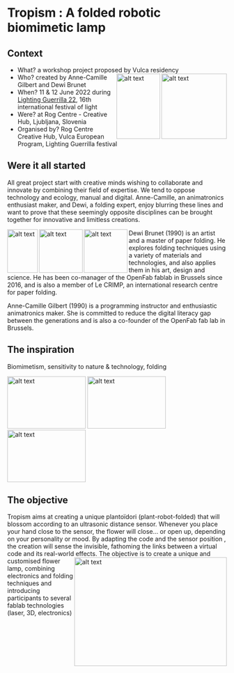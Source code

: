 # Tropism : A folded robotic biomimetic lamp 

## Context

- What?  a workshop project proposed by Vulca residency <img align="right" img src="https://user-images.githubusercontent.com/25649502/126064205-7574dc65-2f37-4fe0-92c9-b13df8bc733a.png" alt="alt text" width="150" height="150"> <img align="right" img src="https://user-images.githubusercontent.com/25649502/137733747-1d26cf5b-d9ea-4fc0-8e6d-80dd8700f3ce.jpg" alt="alt text" width="100" height="150">                 
- Who? created by Anne-Camille Gilbert and Dewi Brunet        
- When? 11 & 12 June 2022 during [Lighting Guerrilla 22](http://www.svetlobnagverila.net/en/team-members/plantoidori-robotic-origami-light/), 16th international festival of light        
- Were? at Rog Centre - Creative Hub, Ljubljana, Slovenia  
- Organised by? Rog Centre Creative Hub, Vulca European Program, Lighting Guerrilla festival
              
## Were it all started
All great project start with creative minds wishing to collaborate and innovate by combining their field of expertise. We tend to oppose technology and ecology, manual and digital. Anne-Camille, an animatronics enthusiast maker, and Dewi, a folding expert, enjoy blurring these lines and want to prove that these seemingly opposite disciplines can be brought together for innovative and limitless creations.
                
<img align="left" img src="https://user-images.githubusercontent.com/25649502/126034633-73874208-8fb1-4b56-b159-06c3d1f27581.jpg" alt="alt text" width="70" height="100"> 
<img align="left" img src="https://user-images.githubusercontent.com/25649502/126034620-c501a46c-a918-49c5-a3f6-5b40b10ddbfd.jpg" alt="alt text" width="100" height="100"> <img align="left" img src="https://user-images.githubusercontent.com/25649502/137461934-bd2a98cd-4307-4c59-a43a-e86a7808760a.jpg" alt="alt text" width="100" height="100">  
            
Dewi Brunet (1990) is an artist and a master of paper folding. He explores folding techniques using a variety of materials and technologies, and also applies them in his art, design and science. He has been co-manager of the OpenFab fablab in Brussels since 2016, and is also a member of Le CRIMP, an international research centre for paper folding.

Anne-Camille Gilbert (1990) is a programming instructor and enthusiastic animatronics maker. She is committed to reduce the digital literacy gap between the generations and is also a co-founder of the OpenFab fab lab in Brussels.

     

## The inspiration
Biomimetism, sensitivity to nature & technology, folding 

<img src="https://user-images.githubusercontent.com/25649502/126034486-c2aa901f-2019-40aa-aa8a-7b767133cf1e.jpg" alt="alt text" width="180" height="120">   <img src="https://user-images.githubusercontent.com/25649502/137461178-d5054d60-40bf-4b74-b7b4-94e6fa4c4e48.jpg" alt="alt text" width="180" height="120">   <img src="https://user-images.githubusercontent.com/25649502/137461229-2beaef0c-81bb-4ad2-a4c7-ed99406de4d1.jpg" alt="alt text" width="180" height="120">
          
          
## The objective
Tropism aims at creating a unique plantoïdori (plant-robot-folded) that will blossom according to an ultrasonic distance sensor. Whenever you place your hand close to the sensor, the flower will close… or open up, depending on your personality or mood. By adapting the code and the sensor
position , the creation will sense the invisible, fathoming the links between a virtual code and its real-world effects.<img align="right" img src="https://user-images.githubusercontent.com/25649502/137467702-7ab13a88-d03b-4ffd-9eda-1ae6cb96378e.gif" alt="alt text" width="350" height="250"> 
The objective is to create a unique and customised flower lamp, combining electronics and folding techniques and introducing participants to several fablab technologies (laser, 3D, electronics)


